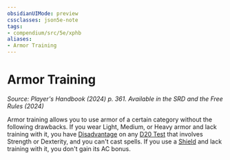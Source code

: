 ```yaml
---
obsidianUIMode: preview
cssclasses: json5e-note
tags:
- compendium/src/5e/xphb
aliases:
- Armor Training
---
```

# Armor Training
*Source: Player's Handbook (2024) p. 361. Available in the <span title='Systems Reference Document (5.2)'>SRD</span> and the Free Rules (2024)* 

Armor training allows you to use armor of a certain category without the following drawbacks. If you wear Light, Medium, or Heavy armor and lack training with it, you have [Disadvantage](/3-Mechanics/CLI/variant-rules/disadvantage-xphb.md) on any [D20 Test](/3-Mechanics/CLI/variant-rules/d20-test-xphb.md) that involves Strength or Dexterity, and you can't cast spells. If you use a [Shield](/3-Mechanics/CLI/items/shield-xphb.md) and lack training with it, you don't gain its AC bonus.
